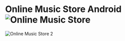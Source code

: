 # Online Music Store Android![Online Music Store](https://user-images.githubusercontent.com/28781001/179375815-afbf4942-fbea-4f8d-a759-6e6ad7b94cc2.png)
![Online Music Store 2](https://user-images.githubusercontent.com/28781001/179375879-ad043723-7d5e-4d4f-b505-93cddf384e09.png)
